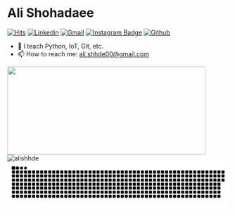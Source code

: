 <h1> Ali Shohadaee </h1>

[![Hits](https://hits.seeyoufarm.com/api/count/incr/badge.svg?url=https%3A%2F%2Fgithub.com%2Falishhde%2Falishhde&count_bg=%2379C83D&title_bg=%23555555&icon=&icon_color=%23E7E7E7&title=Profile+Views&edge_flat=false)](https://hits.seeyoufarm.com)
[![Linkedin](https://img.shields.io/badge/-LinkedIn-blue?style=flat&logo=Linkedin&logoColor=white)](https://www.linkedin.com/in/alishhde)
[![Gmail](https://img.shields.io/badge/-Gmail-c14438?style=flat&logo=Gmail&logoColor=white)](mailto:ali.shhde00@gmail.com)
[![Instagram Badge](https://img.shields.io/badge/-Instagram-purple?logo=instagram&logoColor=white&link=https://instagram.com/alishhde/)](https://www.instagram.com/alishhde)
[![Github](https://img.shields.io/github/followers/alishhde?label=Follow&style=social)](https://github.com/alishhde)

<!-- - 💻 Owner of  -->
<!-- - 🤔 -->
- 🌱 I teach Python, IoT, Git, etc.
- 📫 How to reach me: ali.shhde00@gmail.com

<div>
  <a href="https://github.com/alishhde/github-readme-stats">
  <img width=450 height=200 align="left" src="https://github-readme-stats.vercel.app/api?username=alishhde&theme=midnight-purple&show_icons=true&bg_color=0D1117&hide_border=true" />
  </a>
  <img width="50%" src="https://github-readme-streak-stats.herokuapp.com/?user=alishhde&" alt="alishhde" />
</div>

<div>
  <img src="https://github.com/Pepyn0/Pepyn0/raw/output/github-contribution-grid-snake.svg" alt="snake"></center>
</div>
